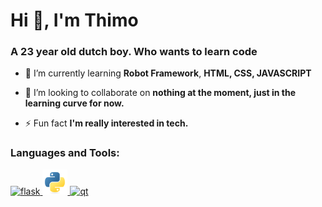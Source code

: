 <h1 align="left">Hi 👋, I'm Thimo</h1>
<h3 align="left">A 23 year old dutch boy. Who wants to learn code</h3>

- 🌱 I’m currently learning **Robot Framework**, **HTML, CSS, JAVASCRIPT**

- 👯 I’m looking to collaborate on **nothing at the moment, just in the learning curve for now.**

- ⚡ Fun fact **I'm really interested in tech.**

<h3 align="left">Languages and Tools:</h3>
<p align="left"> <a href="https://flask.palletsprojects.com/" target="_blank" rel="noreferrer"> <img src="https://www.vectorlogo.zone/logos/pocoo_flask/pocoo_flask-icon.svg" alt="flask" width="40" height="40"/> </a> <a href="https://www.python.org" target="_blank" rel="noreferrer"> <img src="https://raw.githubusercontent.com/devicons/devicon/master/icons/python/python-original.svg" alt="python" width="40" height="40"/> </a> <a href="https://www.qt.io/" target="_blank" rel="noreferrer"> <img src="https://upload.wikimedia.org/wikipedia/commons/0/0b/Qt_logo_2016.svg" alt="qt" width="40" height="40"/> </a> </p>

